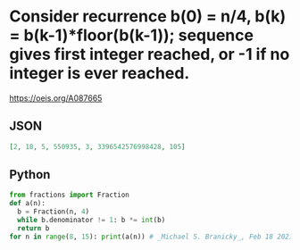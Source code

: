 # Consider recurrence b\(0\) \= n/4, b\(k\) \= b\(k\-1\)\*floor\(b\(k\-1\)\); sequence gives first integer reached, or \-1 if no integer is ever reached\.
https://oeis.org/A087665
## JSON
```JSON
[2, 18, 5, 550935, 3, 3396542576998428, 105]
```
## Python
```Python
from fractions import Fraction
def a(n):
  b = Fraction(n, 4)
  while b.denominator != 1: b *= int(b)
  return b
for n in range(8, 15): print(a(n)) # _Michael S. Branicky_, Feb 18 2021
```
